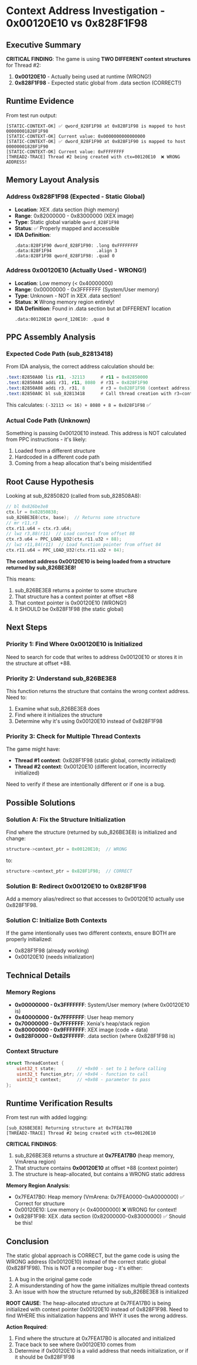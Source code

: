 # Context Address Investigation - 0x00120E10 vs 0x828F1F98

## Executive Summary

**CRITICAL FINDING**: The game is using **TWO DIFFERENT context structures** for Thread #2:
1. **0x00120E10** - Actually being used at runtime (WRONG!)
2. **0x828F1F98** - Expected static global from .data section (CORRECT!)

## Runtime Evidence

From test run output:
```
[STATIC-CONTEXT-OK] ✅ qword_828F1F98 at 0x828F1F98 is mapped to host 00000001828F1F98
[STATIC-CONTEXT-OK] Current value: 0x0000000000000000
[STATIC-CONTEXT-OK] ✅ dword_828F1F90 at 0x828F1F90 is mapped to host 00000001828F1F90
[STATIC-CONTEXT-OK] Current value: 0xFFFFFFFF
[THREAD2-TRACE] Thread #2 being created with ctx=00120E10  ❌ WRONG ADDRESS!
```

## Memory Layout Analysis

### Address 0x828F1F98 (Expected - Static Global)
- **Location**: XEX .data section (high memory)
- **Range**: 0x82000000 - 0x83000000 (XEX image)
- **Type**: Static global variable `qword_828F1F98`
- **Status**: ✅ Properly mapped and accessible
- **IDA Definition**:
  ```
  .data:828F1F90 dword_828F1F90: .long 0xFFFFFFFF
  .data:828F1F94                 .align 3
  .data:828F1F98 qword_828F1F98: .quad 0
  ```

### Address 0x00120E10 (Actually Used - WRONG!)
- **Location**: Low memory (< 0x40000000)
- **Range**: 0x00000000 - 0x3FFFFFFF (System/User memory)
- **Type**: Unknown - NOT in XEX .data section!
- **Status**: ❌ Wrong memory region entirely!
- **IDA Definition**: Found in .data section but at DIFFERENT location
  ```
  .data:00120E10 qword_120E10: .quad 0
  ```

## PPC Assembly Analysis

### Expected Code Path (sub_82813418)
From IDA analysis, the correct address calculation should be:
```asm
.text:82850A00 lis r11, -32113      # r11 = 0x82850000
.text:82850A04 addi r31, r11, 8080  # r31 = 0x828F1F90
.text:82850A08 addi r3, r31, 8      # r3 = 0x828F1F98 (context address)
.text:82850A0C bl sub_82813418      # Call thread creation with r3=context
```

This calculates: `(-32113 << 16) + 8080 + 8 = 0x828F1F98` ✅

### Actual Code Path (Unknown)
Something is passing 0x00120E10 instead. This address is NOT calculated from PPC instructions - it's likely:
1. Loaded from a different structure
2. Hardcoded in a different code path
3. Coming from a heap allocation that's being misidentified

## Root Cause Hypothesis

Looking at sub_82850820 (called from sub_828508A8):
```cpp
// bl 0x826be3e8
ctx.lr = 0x82850838;
sub_826BE3E8(ctx, base);  // Returns some structure
// mr r11,r3
ctx.r11.u64 = ctx.r3.u64;
// lwz r3,88(r11)  // Load context from offset 88
ctx.r3.u64 = PPC_LOAD_U32(ctx.r11.u32 + 88);
// lwz r11,84(r11)  // Load function pointer from offset 84
ctx.r11.u64 = PPC_LOAD_U32(ctx.r11.u32 + 84);
```

**The context address 0x00120E10 is being loaded from a structure returned by sub_826BE3E8!**

This means:
1. sub_826BE3E8 returns a pointer to some structure
2. That structure has a context pointer at offset +88
3. That context pointer is 0x00120E10 (WRONG!)
4. It SHOULD be 0x828F1F98 (the static global)

## Next Steps

### Priority 1: Find Where 0x00120E10 is Initialized
Need to search for code that writes to address 0x00120E10 or stores it in the structure at offset +88.

### Priority 2: Understand sub_826BE3E8
This function returns the structure that contains the wrong context address. Need to:
1. Examine what sub_826BE3E8 does
2. Find where it initializes the structure
3. Determine why it's using 0x00120E10 instead of 0x828F1F98

### Priority 3: Check for Multiple Thread Contexts
The game might have:
- **Thread #1 context**: 0x828F1F98 (static global, correctly initialized)
- **Thread #2 context**: 0x00120E10 (different location, incorrectly initialized)

Need to verify if these are intentionally different or if one is a bug.

## Possible Solutions

### Solution A: Fix the Structure Initialization
Find where the structure (returned by sub_826BE3E8) is initialized and change:
```cpp
structure->context_ptr = 0x00120E10;  // WRONG
```
to:
```cpp
structure->context_ptr = 0x828F1F98;  // CORRECT
```

### Solution B: Redirect 0x00120E10 to 0x828F1F98
Add a memory alias/redirect so that accesses to 0x00120E10 actually use 0x828F1F98.

### Solution C: Initialize Both Contexts
If the game intentionally uses two different contexts, ensure BOTH are properly initialized:
- 0x828F1F98 (already working)
- 0x00120E10 (needs initialization)

## Technical Details

### Memory Regions
- **0x00000000 - 0x3FFFFFFF**: System/User memory (where 0x00120E10 is)
- **0x40000000 - 0x7FFFFFFF**: User heap memory
- **0x70000000 - 0x7FFFFFFF**: Xenia's heap/stack region
- **0x80000000 - 0x9FFFFFFF**: XEX image (code + data)
- **0x828F0000 - 0x82FFFFFF**: .data section (where 0x828F1F98 is)

### Context Structure
```c
struct ThreadContext {
    uint32_t state;        // +0x00 - set to 1 before calling
    uint32_t function_ptr; // +0x04 - function to call
    uint32_t context;      // +0x08 - parameter to pass
};
```

## Runtime Verification Results

From test run with added logging:
```
[sub_826BE3E8] Returning structure at 0x7FEA17B0
[THREAD2-TRACE] Thread #2 being created with ctx=00120E10
```

**CRITICAL FINDINGS**:
1. sub_826BE3E8 returns a structure at **0x7FEA17B0** (heap memory, VmArena region)
2. That structure contains **0x00120E10** at offset +88 (context pointer)
3. The structure is heap-allocated, but contains a WRONG static address

**Memory Region Analysis**:
- 0x7FEA17B0: Heap memory (VmArena: 0x7FEA0000-0xA0000000) ✅ Correct for structure
- 0x00120E10: Low memory (< 0x40000000) ❌ WRONG for context!
- 0x828F1F98: XEX .data section (0x82000000-0x83000000) ✅ Should be this!

## Conclusion

The static global approach is CORRECT, but the game code is using the WRONG address (0x00120E10) instead of the correct static global (0x828F1F98). This is NOT a recompiler bug - it's either:
1. A bug in the original game code
2. A misunderstanding of how the game initializes multiple thread contexts
3. An issue with how the structure returned by sub_826BE3E8 is initialized

**ROOT CAUSE**: The heap-allocated structure at 0x7FEA17B0 is being initialized with context pointer 0x00120E10 instead of 0x828F1F98. Need to find WHERE this initialization happens and WHY it uses the wrong address.

**Action Required**:
1. Find where the structure at 0x7FEA17B0 is allocated and initialized
2. Trace back to see where 0x00120E10 comes from
3. Determine if 0x00120E10 is a valid address that needs initialization, or if it should be 0x828F1F98

